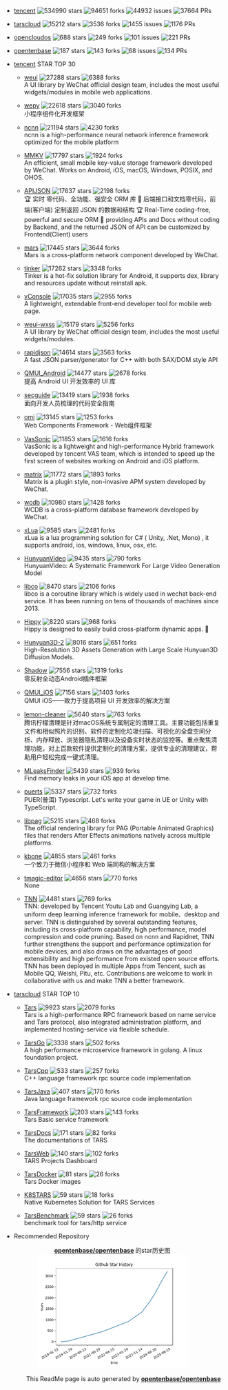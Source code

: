 
+ [tencent](https://github.com/tencent)
![534990 stars](https://img.shields.io/badge/Stars-534990-green)
![94651 forks](https://img.shields.io/badge/Forks-94651-green)
![44932 issues](https://img.shields.io/badge/Issues-44932-green)
![37664 PRs](https://img.shields.io/badge/PRs-37664-green)

+ [tarscloud](https://github.com/tarscloud)
![15212 stars](https://img.shields.io/badge/Stars-15212-green)
![3536 forks](https://img.shields.io/badge/Forks-3536-green)
![1455 issues](https://img.shields.io/badge/Issues-1455-green)
![1176 PRs](https://img.shields.io/badge/PRs-1176-green)

+ [opencloudos](https://github.com/opencloudos)
![688 stars](https://img.shields.io/badge/Stars-688-green)
![249 forks](https://img.shields.io/badge/Forks-249-green)
![101 issues](https://img.shields.io/badge/Issues-101-green)
![221 PRs](https://img.shields.io/badge/PRs-221-green)

+ [opentenbase](https://github.com/opentenbase)
![187 stars](https://img.shields.io/badge/Stars-187-green)
![143 forks](https://img.shields.io/badge/Forks-143-green)
![68 issues](https://img.shields.io/badge/Issues-68-green)
![134 PRs](https://img.shields.io/badge/PRs-134-green)



+ [tencent](https://github.com/tencent) STAR TOP 30
    
    + [weui](https://github.com/tencent/weui) 
    ![27288 stars](https://img.shields.io/badge/Stars-27288-green)
    ![6388 forks](https://img.shields.io/badge/Forks-6388-green)  
    A UI library by WeChat official design team, includes the most useful widgets/modules in mobile web applications.
    
    + [wepy](https://github.com/tencent/wepy) 
    ![22618 stars](https://img.shields.io/badge/Stars-22618-green)
    ![3040 forks](https://img.shields.io/badge/Forks-3040-green)  
    小程序组件化开发框架
    
    + [ncnn](https://github.com/tencent/ncnn) 
    ![21194 stars](https://img.shields.io/badge/Stars-21194-green)
    ![4230 forks](https://img.shields.io/badge/Forks-4230-green)  
    ncnn is a high-performance neural network inference framework optimized for the mobile platform
    
    + [MMKV](https://github.com/tencent/MMKV) 
    ![17797 stars](https://img.shields.io/badge/Stars-17797-green)
    ![1924 forks](https://img.shields.io/badge/Forks-1924-green)  
    An efficient, small mobile key-value storage framework developed by WeChat. Works on Android, iOS, macOS, Windows, POSIX, and OHOS.
    
    + [APIJSON](https://github.com/tencent/APIJSON) 
    ![17637 stars](https://img.shields.io/badge/Stars-17637-green)
    ![2198 forks](https://img.shields.io/badge/Forks-2198-green)  
    🏆 实时 零代码、全功能、强安全 ORM 库 🚀 后端接口和文档零代码，前端(客户端) 定制返回 JSON 的数据和结构 🏆 Real-Time coding-free, powerful and secure ORM 🚀  providing APIs and Docs without coding by Backend, and the returned JSON of API can be customized by Frontend(Client) users
    
    + [mars](https://github.com/tencent/mars) 
    ![17445 stars](https://img.shields.io/badge/Stars-17445-green)
    ![3644 forks](https://img.shields.io/badge/Forks-3644-green)  
    Mars is a cross-platform network component  developed by WeChat.
    
    + [tinker](https://github.com/tencent/tinker) 
    ![17262 stars](https://img.shields.io/badge/Stars-17262-green)
    ![3348 forks](https://img.shields.io/badge/Forks-3348-green)  
    Tinker is a hot-fix solution library for Android, it supports dex, library and resources update without reinstall apk.
    
    + [vConsole](https://github.com/tencent/vConsole) 
    ![17035 stars](https://img.shields.io/badge/Stars-17035-green)
    ![2955 forks](https://img.shields.io/badge/Forks-2955-green)  
    A lightweight, extendable front-end developer tool for mobile web page.
    
    + [weui-wxss](https://github.com/tencent/weui-wxss) 
    ![15179 stars](https://img.shields.io/badge/Stars-15179-green)
    ![5256 forks](https://img.shields.io/badge/Forks-5256-green)  
    A UI library by WeChat official design team, includes the most useful widgets/modules.
    
    + [rapidjson](https://github.com/tencent/rapidjson) 
    ![14614 stars](https://img.shields.io/badge/Stars-14614-green)
    ![3563 forks](https://img.shields.io/badge/Forks-3563-green)  
    A fast JSON parser/generator for C++ with both SAX/DOM style API
    
    + [QMUI_Android](https://github.com/tencent/QMUI_Android) 
    ![14477 stars](https://img.shields.io/badge/Stars-14477-green)
    ![2678 forks](https://img.shields.io/badge/Forks-2678-green)  
    提高 Android UI 开发效率的 UI 库
    
    + [secguide](https://github.com/tencent/secguide) 
    ![13419 stars](https://img.shields.io/badge/Stars-13419-green)
    ![1938 forks](https://img.shields.io/badge/Forks-1938-green)  
    面向开发人员梳理的代码安全指南
    
    + [omi](https://github.com/tencent/omi) 
    ![13145 stars](https://img.shields.io/badge/Stars-13145-green)
    ![1253 forks](https://img.shields.io/badge/Forks-1253-green)  
    Web Components Framework - Web组件框架
    
    + [VasSonic](https://github.com/tencent/VasSonic) 
    ![11853 stars](https://img.shields.io/badge/Stars-11853-green)
    ![1616 forks](https://img.shields.io/badge/Forks-1616-green)  
    VasSonic is a lightweight and high-performance Hybrid framework developed by tencent VAS team, which is intended to speed up the first screen of websites working on Android and iOS platform. 
    
    + [matrix](https://github.com/tencent/matrix) 
    ![11772 stars](https://img.shields.io/badge/Stars-11772-green)
    ![1893 forks](https://img.shields.io/badge/Forks-1893-green)  
    Matrix is a plugin style, non-invasive APM system developed by WeChat.
    
    + [wcdb](https://github.com/tencent/wcdb) 
    ![10980 stars](https://img.shields.io/badge/Stars-10980-green)
    ![1428 forks](https://img.shields.io/badge/Forks-1428-green)  
    WCDB is a cross-platform database framework developed by WeChat.
    
    + [xLua](https://github.com/tencent/xLua) 
    ![9585 stars](https://img.shields.io/badge/Stars-9585-green)
    ![2481 forks](https://img.shields.io/badge/Forks-2481-green)  
    xLua is a lua programming solution for  C# ( Unity, .Net, Mono) , it supports android, ios, windows, linux, osx, etc.
    
    + [HunyuanVideo](https://github.com/tencent/HunyuanVideo) 
    ![9435 stars](https://img.shields.io/badge/Stars-9435-green)
    ![790 forks](https://img.shields.io/badge/Forks-790-green)  
    HunyuanVideo: A Systematic Framework For Large Video Generation Model
    
    + [libco](https://github.com/tencent/libco) 
    ![8470 stars](https://img.shields.io/badge/Stars-8470-green)
    ![2106 forks](https://img.shields.io/badge/Forks-2106-green)  
    libco is a coroutine library which is widely used in wechat  back-end service. It has been running on tens of thousands of machines since 2013.
    
    + [Hippy](https://github.com/tencent/Hippy) 
    ![8220 stars](https://img.shields.io/badge/Stars-8220-green)
    ![968 forks](https://img.shields.io/badge/Forks-968-green)  
    Hippy is designed to easily build cross-platform dynamic apps. 👏
    
    + [Hunyuan3D-2](https://github.com/tencent/Hunyuan3D-2) 
    ![8016 stars](https://img.shields.io/badge/Stars-8016-green)
    ![651 forks](https://img.shields.io/badge/Forks-651-green)  
    High-Resolution 3D Assets Generation with Large Scale Hunyuan3D Diffusion Models.
    
    + [Shadow](https://github.com/tencent/Shadow) 
    ![7556 stars](https://img.shields.io/badge/Stars-7556-green)
    ![1319 forks](https://img.shields.io/badge/Forks-1319-green)  
    零反射全动态Android插件框架
    
    + [QMUI_iOS](https://github.com/tencent/QMUI_iOS) 
    ![7156 stars](https://img.shields.io/badge/Stars-7156-green)
    ![1403 forks](https://img.shields.io/badge/Forks-1403-green)  
    QMUI iOS——致力于提高项目 UI 开发效率的解决方案
    
    + [lemon-cleaner](https://github.com/tencent/lemon-cleaner) 
    ![5640 stars](https://img.shields.io/badge/Stars-5640-green)
    ![763 forks](https://img.shields.io/badge/Forks-763-green)  
    腾讯柠檬清理是针对macOS系统专属制定的清理工具。主要功能包括重复文件和相似照片的识别、软件的定制化垃圾扫描、可视化的全盘空间分析、内存释放、浏览器隐私清理以及设备实时状态的监控等。重点聚焦清理功能，对上百款软件提供定制化的清理方案，提供专业的清理建议，帮助用户轻松完成一键式清理。
    
    + [MLeaksFinder](https://github.com/tencent/MLeaksFinder) 
    ![5439 stars](https://img.shields.io/badge/Stars-5439-green)
    ![939 forks](https://img.shields.io/badge/Forks-939-green)  
    Find memory leaks in your iOS app at develop time.
    
    + [puerts](https://github.com/tencent/puerts) 
    ![5337 stars](https://img.shields.io/badge/Stars-5337-green)
    ![732 forks](https://img.shields.io/badge/Forks-732-green)  
    PUER(普洱) Typescript. Let's write your game in UE or Unity with TypeScript.
    
    + [libpag](https://github.com/tencent/libpag) 
    ![5215 stars](https://img.shields.io/badge/Stars-5215-green)
    ![468 forks](https://img.shields.io/badge/Forks-468-green)  
    The official rendering library for PAG (Portable Animated Graphics) files that renders After Effects animations natively across multiple platforms.
    
    + [kbone](https://github.com/tencent/kbone) 
    ![4855 stars](https://img.shields.io/badge/Stars-4855-green)
    ![461 forks](https://img.shields.io/badge/Forks-461-green)  
    一个致力于微信小程序和 Web 端同构的解决方案
    
    + [tmagic-editor](https://github.com/tencent/tmagic-editor) 
    ![4656 stars](https://img.shields.io/badge/Stars-4656-green)
    ![770 forks](https://img.shields.io/badge/Forks-770-green)  
    None
    
    + [TNN](https://github.com/tencent/TNN) 
    ![4481 stars](https://img.shields.io/badge/Stars-4481-green)
    ![769 forks](https://img.shields.io/badge/Forks-769-green)  
    TNN: developed by Tencent Youtu Lab and Guangying Lab, a uniform deep learning inference framework for mobile、desktop and server. TNN is distinguished by several outstanding features, including its cross-platform capability, high performance, model compression and code pruning. Based on ncnn and Rapidnet, TNN further strengthens the support and performance optimization for mobile devices, and also draws on the advantages of good extensibility and high performance from existed open source efforts. TNN has been deployed in multiple Apps from Tencent, such as Mobile QQ, Weishi, Pitu, etc. Contributions are welcome to work in collaborative with us and make TNN a better framework. 
    

+ [tarscloud](https://github.com/tarscloud) STAR TOP 10
    
    + [Tars](https://github.com/tarscloud/Tars) 
    ![9923 stars](https://img.shields.io/badge/Stars-9923-green)
    ![2079 forks](https://img.shields.io/badge/Forks-2079-green)  
    Tars is a high-performance RPC framework based on name service and Tars protocol, also integrated administration platform, and implemented hosting-service via flexible schedule.
    
    + [TarsGo](https://github.com/tarscloud/TarsGo) 
    ![3338 stars](https://img.shields.io/badge/Stars-3338-green)
    ![502 forks](https://img.shields.io/badge/Forks-502-green)  
    A  high performance microservice  framework  in golang. A linux foundation project.
    
    + [TarsCpp](https://github.com/tarscloud/TarsCpp) 
    ![533 stars](https://img.shields.io/badge/Stars-533-green)
    ![257 forks](https://img.shields.io/badge/Forks-257-green)  
    C++ language framework rpc source code implementation
    
    + [TarsJava](https://github.com/tarscloud/TarsJava) 
    ![407 stars](https://img.shields.io/badge/Stars-407-green)
    ![170 forks](https://img.shields.io/badge/Forks-170-green)  
    Java language framework rpc source code implementation
    
    + [TarsFramework](https://github.com/tarscloud/TarsFramework) 
    ![203 stars](https://img.shields.io/badge/Stars-203-green)
    ![143 forks](https://img.shields.io/badge/Forks-143-green)  
    Tars Basic service framework
    
    + [TarsDocs](https://github.com/tarscloud/TarsDocs) 
    ![171 stars](https://img.shields.io/badge/Stars-171-green)
    ![82 forks](https://img.shields.io/badge/Forks-82-green)  
    The documentations of TARS
    
    + [TarsWeb](https://github.com/tarscloud/TarsWeb) 
    ![140 stars](https://img.shields.io/badge/Stars-140-green)
    ![102 forks](https://img.shields.io/badge/Forks-102-green)  
    TARS Projects Dashboard
    
    + [TarsDocker](https://github.com/tarscloud/TarsDocker) 
    ![81 stars](https://img.shields.io/badge/Stars-81-green)
    ![26 forks](https://img.shields.io/badge/Forks-26-green)  
    Tars Docker  images
    
    + [K8STARS](https://github.com/tarscloud/K8STARS) 
    ![59 stars](https://img.shields.io/badge/Stars-59-green)
    ![18 forks](https://img.shields.io/badge/Forks-18-green)  
    Native Kubernetes  Solution for TARS Services
    
    + [TarsBenchmark](https://github.com/tarscloud/TarsBenchmark) 
    ![59 stars](https://img.shields.io/badge/Stars-59-green)
    ![26 forks](https://img.shields.io/badge/Forks-26-green)  
    benchmark tool for tars/http service
    


+ Recommended Repository  
<p align="center">
      <strong>
        <a href="https://github.com/opentenbase/opentenbase" target="_blank">opentenbase/opentenbase</a>
      </strong>  的star历史图
  <br>
  <img src="https://raw.githubusercontent.com/ButterAndButterfly/GithubTools/master/data/stars_history.jpg" width="350px"></img>    
</p>

<p align="right">
      This ReadMe page is auto generated by 
      <strong>
        <a href="https://github.com/opentenbase/opentenbase" target="_blank">opentenbase/opentenbase</a><br>
      </strong>   
</p>